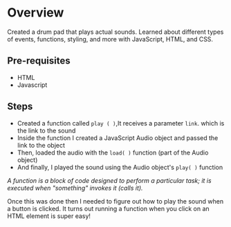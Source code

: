 # Overview

Created a drum pad that plays actual sounds. Learned about different types of events, functions, styling, and more with JavaScript, HTML, and CSS.

## Pre-requisites
- HTML
- Javascript

## Steps
- Created a function called `play ( )`,It receives a parameter `link`. which is the link to the sound
- Inside the function I created a JavaScript Audio object and passed the link to the object
- Then, loaded the audio with the `load( )` function (part of the Audio object)
- And finally, I played the sound using the Audio object's `play( )` function

*A function is a block of code designed to perform a particular task; it is executed when "something" invokes it (calls it).*

Once this was done then I needed to figure out how to play the sound when a button is clicked. It turns out running a function when you click on an HTML element is super easy!

